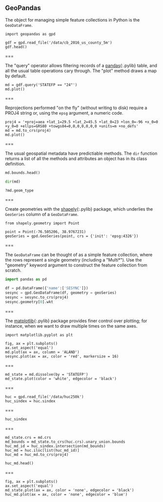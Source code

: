 ---
---

## GeoPandas

The object for managing simple feature collections in Python is the `GeoDataFrame`.

```{python, title = "{{ site.handouts[0] }}"}
import geopandas as gpd

gdf = gpd.read_file('/data/cb_2016_us_county_5m')
gdf.head()
```

===

The "query" operator allows filtering records of a [pandas](){:.pylib} table, and all the usual
table operations cary through. The "plot" method draws a map by default.

```{python, title = "{{ site.handouts[0] }}"}
md = gdf.query('STATEFP == "24"')
md.plot()
```

===

Reprojections performed "on the fly" (without writing to disk) require a PROJ4 string or, using the `epsg` argument, a numeric code.

```{python, title = "{{ site.handouts[0] }}"}
proj4 = '+proj=aea +lat_1=29.5 +lat_2=45.5 +lat_0=23 +lon_0=-96 +x_0=0 +y_0=0 +ellps=GRS80 +towgs84=0,0,0,0,0,0,0 +units=m +no_defs'
md = md.to_crs(proj4)
md.plot()
```

===

The usual geospatial metadata have predictiable methods. The `dir` function returns a list of all the methods and attributes an object has in its class definition.

```python
md.bounds.head()
```
```python
dir(md)
```
```python
?md.geom_type
```

===

Create geometries with the [shapely](){:.pylib} package, which underlies the 
`GeoSeries` column of a `GeoDataFrame`.

```{python, title = "{{ site.handouts[0] }}"}
from shapely.geometry import Point

point = Point(-76.505206, 38.9767231)
geoSeries = gpd.GeoSeries(point, crs = {'init': 'epsg:4326'})
```

===

The `GeoDataFrame` can be thought of as a simple feature collection, where the rows represent a single geometry (including a "Multi\*"). Use the "geometry" keyword argument to construct the feature collection from scratch.

```python
import pandas as pd

df = pd.DataFrame({'name':['SESYNC']})
sesync = gpd.GeoDataFrame(df, geometry = geoSeries)
sesync = sesync.to_crs(proj4)
sesync.geometry[0].wkt
```

===

The [matplotlib](){:.pylib} package provides finer control over plotting; for instance, when we want to draw multiple times on the same axes.

```{python, title = "{{ site.handouts[0] }}"}
import matplotlib.pyplot as plt

fig, ax = plt.subplots()
ax.set_aspect('equal')
md.plot(ax = ax, column = 'ALAND')
sesync.plot(ax = ax, color = 'red', markersize = 16)
```

===

```{python, title = "{{ site.handouts[0] }}"}
md_state = md.dissolve(by = 'STATEFP')
md_state.plot(color = 'white', edgecolor = 'black')
```

===

```{python, title = "{{ site.handouts[0] }}"}
huc = gpd.read_file('/data/huc250k')
huc_sindex = huc.sindex
```

===

```python
huc_sindex
```

===

```{python, title = "{{ site.handouts[0] }}"}
md_state.crs = md.crs
md_bounds = md_state.to_crs(huc.crs).unary_union.bounds
huc_md_id = huc_sindex.intersection(md_bounds)
huc_md = huc.iloc[list(huc_md_id)]
huc_md = huc_md.to_crs(proj4)
```

```python
huc_md.head()
```

===

```{python, title = "{{ site.handouts[0] }}"}
fig, ax = plt.subplots()
ax.set_aspect('equal')
md_state.plot(ax = ax, color = 'none', edgecolor = 'black')
huc_md.plot(ax = ax, color = 'none', edgecolor = 'blue')
```